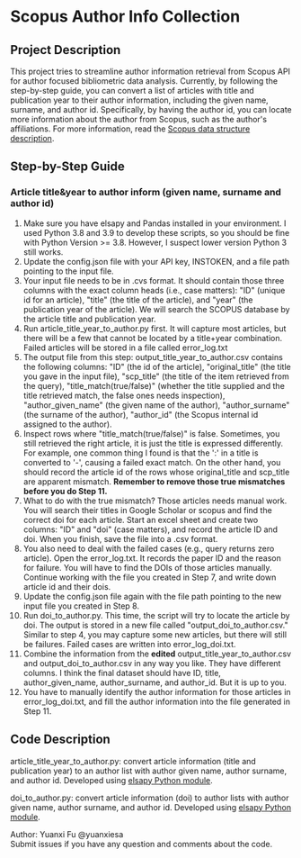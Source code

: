 # Scopus Author Info Collection

## Project Description
This project tries to streamline author information retrieval from Scopus API for author focused bibliometric data analysis. Currently, by following the step-by-step guide, you can convert a list of articles with title and publication year to their author information, including the given name, surname, and author id. Specifically, by having the author id, you can locate more information about the author from Scopus, such as the author's affiliations. For more information, read the [Scopus data structure description](https://github.com/ElsevierDev/elsapy/wiki/Understanding-the-data).

## Step-by-Step Guide

### Article title&year to author inform (given name, surname and author id)
1. Make sure you have elsapy and Pandas installed in your environment. I used Python 3.8 and 3.9 to develop these scripts, so you should be fine with Python Version >= 3.8. However, I suspect lower version Python 3 still works.
2. Update the config.json file with your API key, INSTOKEN, and a file path pointing to the input file.
3. Your input file needs to be in .cvs format. It should contain those three columns with the exact column heads (i.e., case matters): "ID" (unique id for an article), "title" (the title of the article), and "year" (the publication year of the article). We will search the SCOPUS database by the article title and publication year.
4. Run article_title_year_to_author.py first. It will capture most articles, but there will be a few that cannot be located by a title+year combination. Failed articles will be stored in a file called error_log.txt
5. The output file from this step: output_title_year_to_author.csv contains the following columns: "ID" (the id of the article), "original_title" (the title you gave in the input file), "scp_title" (the title of the item retrieved from the query), "title_match(true/false)" (whether the title supplied and the title retrieved match, the false ones needs inspection), "author_given_name" (the given name of the author), "author_surname" (the surname of the author), "author_id" (the Scopus internal id assigned to the author).
6. Inspect rows where "title_match(true/false)" is false. Sometimes, you still retrieved the right article, it is just the title is expressed differently. For example, one common thing I found is that the ':' in a title is converted to '-', causing a failed exact match. On the other hand, you should record the article id of the rows whose original_title and scp_title are apparent mismatch. **Remember to remove those true mismatches before you do Step 11.**
7. What to do with the true mismatch? Those articles needs manual work. You will search their titles in Google Scholar or scopus and find the correct doi for each article. Start an excel sheet and create two columns: "ID" and "doi" (case matters), and record the article ID and doi. When you finish, save the file into a .csv format.
8. You also need to deal with the failed cases (e.g., query returns zero article). Open the error_log.txt. It records the paper ID and the reason for failure. You will have to find the DOIs of those articles manually. Continue working with the file you created in Step 7, and write down article id and their dois.
9. Update the config.json file again with the file path pointing to the new input file you created in Step 8. 
10. Run doi_to_author.py. This time, the script will try to locate the article by doi. The output is stored in a new file called "output_doi_to_author.csv." Similar to step 4, you may capture some new articles, but there will still be failures. Failed cases are written into error_log_doi.txt.
11. Combine the information from the **edited** output_title_year_to_author.csv and output_doi_to_author.csv in any way you like. They have different columns. I think the final dataset should have ID, title, author_given_name, author_surname, and author_id. But it is up to you.
12. You have to manually identify the author information for those articles in error_log_doi.txt, and fill the author information into the file generated in Step 11.

## Code Description
article_title_year_to_author.py: convert article information (title and publication year) to an author list with author given name, author surname, and author id. Developed using [elsapy Python module](https://github.com/ElsevierDev/elsapy).

doi_to_author.py: convert article information (doi) to author lists with author given name, author surname, and author id. Developed using [elsapy Python module](https://github.com/ElsevierDev/elsapy).

Author: Yuanxi Fu @yuanxiesa  
Submit issues if you have any question and comments about the code.
